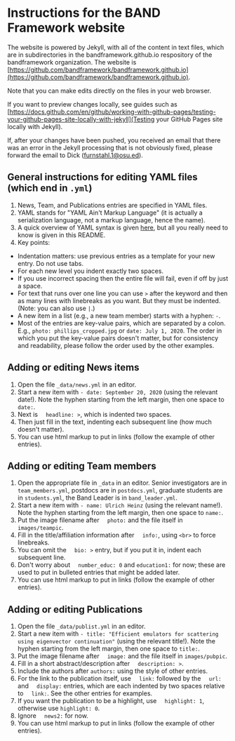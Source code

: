 # Instructions for the BAND Framework website

The website is powered by Jekyll, with all of the content in text files, which are in subdirectories in the bandframework.github.io respository of the bandframework organization. The website is [https://github.com/bandframework/bandframework.github.io](https://github.com/bandframework/bandframework.github.io). 

Note that you can make edits directly on the files in your web browser.

If you want to preview changes locally, see guides such as [https://docs.github.com/en/github/working-with-github-pages/testing-your-github-pages-site-locally-with-jekyll](Testing your GitHub Pages site locally with Jekyll).

If, after your changes have been pushed, you received an email that there was an error in the Jekyll processing that is not obviously fixed, please forward the email to Dick (furnstahl.1@osu.ed).

## General instructions for editing YAML files (which end in `.yml`) 

1. News, Team, and Publications entries are specified in YAML files.
1. YAML stands for "YAML Ain't Markup Language" (it is actually a serialization language, not a markup language, hence the name). 
1. A quick overview of YAML syntax is given [here](https://idratherbewriting.com/documentation-theme-jekyll/mydoc_yaml_tutorial#:~:text=YAML%20is%20a%20format%20that,uses%20of%20YAML%20with%20Jekyll.), but all you really need to know is given in this README.
1. Key points:
  * Indentation matters: use previous entries as a template for your new entry. Do not use tabs.
  * For each new level you indent exactly two spaces. 
  * If you use incorrect spacing then the entire file will fail, even if off by just a space.
  * For text that runs over one line you can use `>` after the keyword and then as many lines with linebreaks as you want. But they must be indented. (Note: you can also use `|`.)
  * A new item in a list (e.g., a new team member) starts with a hyphen: `-`.
  * Most of the entries are key-value pairs, which are separated by a colon. E.g., `photo: phillips_cropped.jpg` or `date: July 1, 2020`. The order in which you put the key-value pairs doesn't matter, but for consistency and readability, please follow the order used by the other examples.

## Adding or editing News items

1. Open the file `_data/news.yml` in an editor.
1. Start a new item with `- date: September 20, 2020` (using the relevant date!). Note the hyphen starting from the left margin, then one space to `date:`. 
1. Next is `  headline: >`, which is indented two spaces.
1. Then just fill in the text, indenting each subsequent line (how much doesn't matter).
1. You can use html markup to put in links (follow the example of other entries).

## Adding or editing Team members

1. Open the appropriate file in `_data` in an editor. Senior investigators are in `team_members.yml`, postdocs are in `postdocs.yml`, graduate students are in `students.yml`, the Band Leader is in `band_leader.yml`.
1. Start a new item with `- name: Ulrich Heinz` (using the relevant name!). Note the hyphen starting from the left margin, then one space to `name:`. 
1. Put the image filename after `  photo:` and the file itself in `images/teampic`. 
1. Fill in the title/affiliation information after `  info:`, using `<br>` to force linebreaks.
1. You can omit the `  bio: >` entry, but if you put it in, indent each subsequent line.
1. Don't worry about `  number_educ: 0` and `education1:` for now; these are used to put in bulleted entries that might be added later.
1. You can use html markup to put in links (follow the example of other entries).

## Adding or editing Publications

1. Open the file `_data/publist.yml` in an editor.
1. Start a new item with `- title: "Efficient emulators for scattering using eigenvector continuation"` (using the relevant title!). Note the hyphen starting from the left margin, then one space to `title:`. 
1. Put the image filename after `  image:` and the file itself in `images/pubpic`. 
1. Fill in a short abstract/description after `  description: >`.
1. Include the authors after `authors:` using the style of other entries.
1. For the link to the publication itself, use `  link:` followed by the `  url:` and `  display:` entries, which are each indented by two spaces relative to `  link:`. See the other entries for examples.
1. If you want the publication to be a highlight, use `  highlight: 1`, otherwise use `highlight: 0`. 
1. Ignore `  news2:` for now.
1. You can use html markup to put in links (follow the example of other entries).

